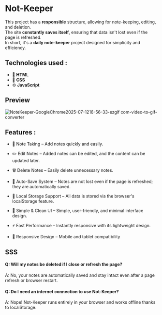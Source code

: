 
# Not-Keeper
 
This project has a **responsible** structure, allowing for note-keeping, editing, and deletion.  
The site **constantly saves itself**, ensuring that data isn't lost even if the page is refreshed.  
In short, it's a **daily note-keeper** project designed for simplicity and efficiency.

## Technologies used :

- 🧱 **HTML**
- 🎨 **CSS**
- ⚙️ **JavaScript**


## Preview

![NoteKeeper-GoogleChrome2025-07-1216-56-33-ezgif com-video-to-gif-converter](https://github.com/user-attachments/assets/8e0943a4-3263-4ee2-815e-5bb93b10a5e0)



  
## Features :


- 📝 Note Taking – Add notes quickly and easily.

- ✏️ Edit Notes – Added notes can be edited, and the content can be updated later.

- 🗑️ Delete Notes – Easily delete unnecessary notes.

- 💾  Auto-Save System – Notes are not lost even if the page is refreshed; they are automatically saved.

- 📂 Local Storage Support – All data is stored via the browser's localStorage feature.

- 🎨 Simple & Clean UI – Simple, user-friendly, and minimal interface design.

- ⚡ Fast Performance – Instantly responsive with its lightweight design.

- 📱 Responsive Design – Mobile and tablet compatibility

  
## SSS

#### Q: Will my notes be deleted if I close or refresh the page?

A: No, your notes are automatically saved and stay intact even after a page refresh or browser restart.

#### Q: Do I need an internet connection to use Not-Keeper?

A: Nope! Not-Keeper runs entirely in your browser and works offline thanks to localStorage.


  
